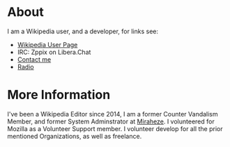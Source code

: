 # [](#About)About

I am a Wikipedia user, and a developer, for links see:

* [Wikipedia User Page](http://enwp.org/User:Zppix)
* IRC: Zppix on Libera.Chat
* [Contact me](/contact.html)
* [Radio](/radio.html)

# [](#Information)More Information

I've been a Wikipedia Editor since 2014, I am a former Counter Vandalism Member, and former System Adminstrator at [Miraheze](https://meta.miraheze.org/wiki/User:Zppix). I volunteered for Mozilla as a Volunteer Support member. I volunteer develop for all the prior mentioned Organizations, as well as freelance.

